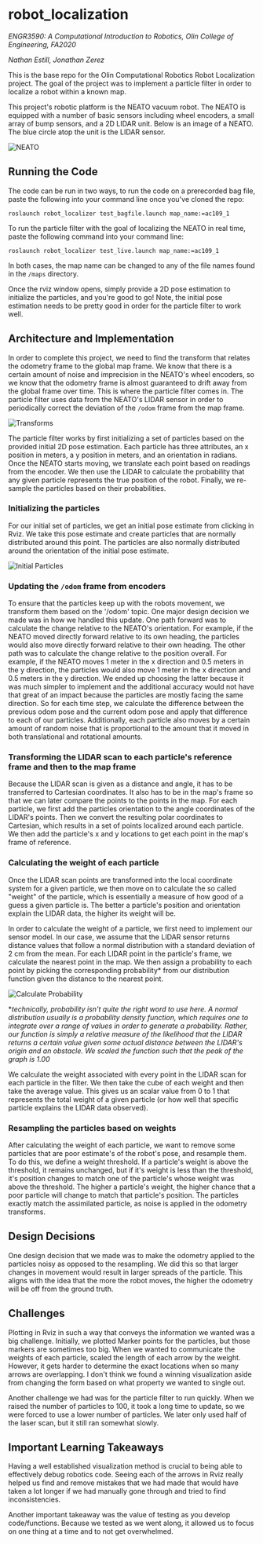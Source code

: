 # robot_localization
*ENGR3590: A Computational Introduction to Robotics, Olin College of Engineering, FA2020*

*Nathan Estill, Jonathan Zerez*

This is the base repo for the Olin Computational Robotics Robot Localization project. The goal of the project was to implement a particle filter in order to localize a robot within a known map.

This project's robotic platform is the NEATO vacuum robot. The NEATO is equipped with a number of basic sensors including wheel encoders, a small array of bump sensors, and a 2D LIDAR unit. Below is an image of a NEATO. The blue circle atop the unit is the LIDAR sensor.

![NEATO](./assets/neato.jpg)

## Running the Code
The code can be run in two ways, to run the code on a prerecorded bag file, paste the following into your command line once you've cloned the repo:

`roslaunch robot_localizer test_bagfile.launch map_name:=ac109_1`

To run the particle filter with the goal of localizing the NEATO in real time, paste the following command into your command line:

`roslaunch robot_localizer test_live.launch map_name:=ac109_1`

In both cases, the map name can be changed to any of the file names found in the `/maps` directory.

Once the rviz window opens, simply provide a 2D pose estimation to initialize the particles, and you're good to go! Note, the initial pose estimation needs to be pretty good in order for the particle filter to work well.

## Architecture and Implementation
In order to complete this project, we need to find the transform that relates the odometry frame to the global map frame. We know that there is a certain amount of noise and imprecision in the NEATO's wheel encoders, so we know that the odometry frame is almost guaranteed to drift away from the global frame over time. This is where the particle filter comes in. The particle filter uses data from the NEATO's LIDAR sensor in order to periodically correct the deviation of the `/odom` frame from the map frame.

![Transforms](./assets/transform_diagram.png)

The particle filter works by first initializing a set of particles based on the provided initial 2D pose estimation. Each particle has three attributes, an x position in meters, a y position in meters, and an orientation in radians. Once the NEATO starts moving, we translate each point based on readings from the encoder. We then use the LIDAR to calculate the probability that any given particle represents the true position of the robot. Finally, we re-sample the particles based on their probabilities.


### Initializing the particles
For our initial set of particles, we get an initial pose estimate from clicking in Rviz. We take this pose estimate and create particles that are normally distributed around this point. The particles are also normally distributed around the orientation of the initial pose estimate.

![Initial Particles](./assets/InitialParticles.png)

### Updating the `/odom` frame from encoders
To ensure that the particles keep up with the robots movement, we transform them based on the '/odom' topic. One major design decision we made was in how we handled this update. One path forward was to calculate the change relative to the NEATO's orientation. For example, if the NEATO moved directly forward relative to its own heading, the particles would also move directly forward relative to their own heading. The other path was to calculate the change relative to the position overall. For example, if the NEATO moves 1 meter in the x direction and 0.5 meters in the y direction, the particles would also move 1 meter in the x direction and 0.5 meters in the y direction. We ended up choosing the latter because it was much simpler to implement and the additional accuracy would not have that great of an impact because the particles are mostly facing the same direction. So for each time step, we calculate the difference between the previous odom pose and the current odom pose and apply that difference to each of our particles. Additionally, each particle also moves by a certain amount of random noise that is proportional to the amount that it moved in both translational and rotational amounts.

### Transforming the LIDAR scan to each particle's reference frame and then to the map frame
Because the LIDAR scan is given as a distance and angle, it has to be transferred to Cartesian coordinates. It also has to be in the map's frame so that we can later compare the points to the points in the map. For each particle, we first add the particles orientation to the angle coordinates of the LIDAR's points. Then we convert the resulting polar coordinates to Cartesian, which results in a set of points localized around each particle. We then add the particle's x and y locations to get each point in the map's frame of reference.

### Calculating the weight of each particle
Once the LIDAR scan points are transformed into the local coordinate system for a given particle, we then move on to calculate the so called "weight" of the particle, which is essentially a measure of how good of a guess a given particle is. The better a particle's position and orientation explain the LIDAR data, the higher its weight will be.

In order to calculate the weight of a particle, we first need to implement our sensor model. In our case, we assume that the LIDAR sensor returns distance values that follow a normal distribution with a standard deviation of 2 cm from the mean. For each LIDAR point in the particle's frame, we calculate the nearest point in the map. We then assign a probability to each point by picking the corresponding probability* from our distribution function given the distance to the nearest point.

![Calculate Probability](./assets/calc_weight.png)

\**technically, probability isn't quite the right word to use here. A normal distribution usually is a probability density function, which requires one to integrate over a range of values in order to generate a probability. Rather, our function is simply a relative measure of the likelihood that the LIDAR returns a certain value given some actual distance between the LIDAR's origin and an obstacle. We scaled the function such that the peak of the graph is 1.00*

We calculate the weight associated with every point in the LIDAR scan for each particle in the filter. We then take the cube of each weight and then take the average value. This gives us an scalar value from 0 to 1 that represents the total weight of a given particle (or how well that specific particle explains the LIDAR data observed).


### Resampling the particles based on weights
After calculating the weight of each particle, we want to remove some particles that are poor estimate's of the robot's pose, and resample them. To do this, we define a weight threshold. If a particle's weight is above the threshold, it remains unchanged, but if it's weight is less than the threshold, it's position changes to match one of the particle's whose weight was above the threshold. The higher a particle's weight, the higher chance that a poor particle will change to match that particle's position. The particles exactly match the assimilated particle, as noise is applied in the odometry transforms.

## Design Decisions
One design decision that we made was to make the odometry applied to the particles noisy as opposed to the resampling. We did this so that larger changes in movement would result in larger spreads of the particle. This aligns with the idea that the more the robot moves, the higher the odometry will be off from the ground truth.

## Challenges
Plotting in Rviz in such a way that conveys the information we wanted was a big challenge. Initially, we plotted Marker points for the particles, but those markers are sometimes too big. When we wanted to communicate the weights of each particle, scaled the length of each arrow by the weight. However, it gets harder to determine the exact locations when so many arrows are overlapping. I don't think we found a winning visualization aside from changing the form based on what property we wanted to single out.

Another challenge we had was for the particle filter to run quickly. When we raised the number of particles to 100, it took a long time to update, so we were forced to use a lower number of particles. We later only used half of the laser scan, but it still ran somewhat slowly.

## Important Learning Takeaways

Having a well established visualization method is crucial to being able to effectively debug robotics code. Seeing each of the arrows in Rviz really helped us find and remove mistakes that we had made that would have taken a lot longer if we had manually gone through and tried to find inconsistencies.

Another important takeaway was the value of testing as you develop code/functions. Because we tested as we went along, it allowed us to focus on one thing at a time and to not get overwhelmed.

